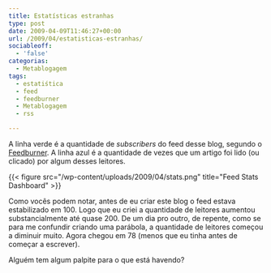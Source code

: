 ```yaml
---
title: Estatísticas estranhas
type: post
date: 2009-04-09T11:46:27+00:00
url: /2009/04/estatisticas-estranhas/
sociableoff:
  - 'false'
categorias:
  - Metablogagem
tags:
  - estatiśtica
  - feed
  - feedburner
  - Metablogagem
  - rss

---
```

A linha verde é a quantidade de _subscribers_ do feed desse blog, segundo o [Feedburner][1]. A linha azul é a quantidade de vezes que um artigo foi lido (ou clicado) por algum desses leitores.

{{< figure src="/wp-content/uploads/2009/04/stats.png" title="Feed Stats Dashboard" >}}

Como vocês podem notar, antes de eu criar este blog o feed estava estabilizado em 100. Logo que eu criei a quantidade de leitores aumentou substancialmente até quase 200. De um dia pro outro, de repente, como se para me confundir criando uma parábola, a quantidade de leitores começou a diminuir muito. Agora chegou em 78 (menos que eu tinha antes de começar a escrever).

Alguém tem algum palpite para o que está havendo?

 [1]: http://www.feedburner.com/
